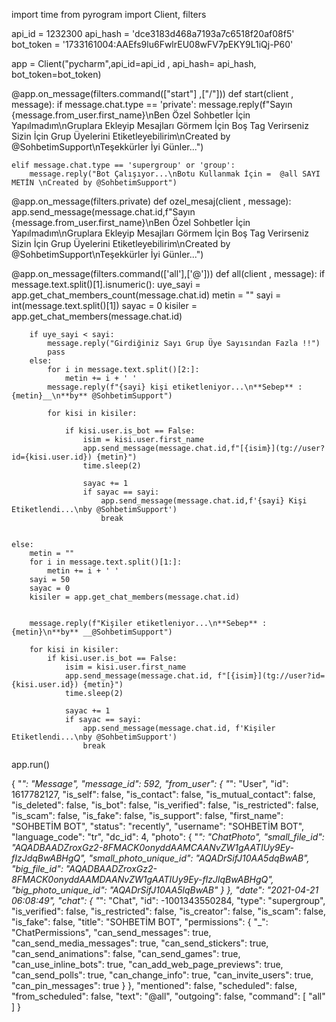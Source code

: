 
import time
from pyrogram import Client, filters


api_id = 1232300
api_hash = 'dce3183d468a7193a7c6518f20af08f5'
bot_token = '1733161004:AAEfs9lu6FwlrEU08wFV7pEKY9L1iQj-P60'


app = Client("pycharm",api_id=api_id , api_hash= api_hash, bot_token=bot_token)

@app.on_message(filters.command(["start"] ,["/"]))
def start(client , message):
    if message.chat.type  == 'private':
        message.reply(f"Sayın {message.from_user.first_name}\nBen Özel Sohbetler İçin Yapılmadım\nGruplara Ekleyip Mesajları Görmem İçin Boş Tag Verirseniz Sizin İçin Grup Üyelerini Etiketleyebilirim\nCreated by @SohbetimSupport\nTeşekkürler İyi Günler...")

    elif message.chat.type == 'supergroup' or 'group':
        message.reply("Bot Çalışıyor...\nBotu Kullanmak İçin =  @all SAYI METİN \nCreated by @SohbetimSupport")

@app.on_message(filters.private)
def ozel_mesaj(client , message):
    app.send_message(message.chat.id,f"Sayın {message.from_user.first_name}\nBen Özel Sohbetler İçin Yapılmadım\nGruplara Ekleyip Mesajları Görmem İçin Boş Tag Verirseniz Sizin İçin Grup Üyelerini Etiketleyebilirim\nCreated by @SohbetimSupport\nTeşekkürler İyi Günler...")

@app.on_message(filters.command(['all'],['@']))
def all(client , message):
    if message.text.split()[1].isnumeric():
        uye_sayi = app.get_chat_members_count(message.chat.id)
        metin = ""
        sayi = int(message.text.split()[1])
        sayac = 0
        kisiler = app.get_chat_members(message.chat.id)

        if uye_sayi < sayi:
            message.reply("Girdiğiniz Sayı Grup Üye Sayısından Fazla !!")
            pass
        else:
            for i in message.text.split()[2:]:
                metin += i + ' '
            message.reply(f"{sayi} kişi etiketleniyor...\n**Sebep** : {metin}__\n**by** @SohbetimSupport")

            for kisi in kisiler:

                if kisi.user.is_bot == False:
                    isim = kisi.user.first_name
                    app.send_message(message.chat.id,f"[{isim}](tg://user?id={kisi.user.id}) {metin}")
                    time.sleep(2)

                    sayac += 1
                    if sayac == sayi:
                        app.send_message(message.chat.id,f'{sayi} Kişi Etiketlendi...\nby @SohbetimSupport')
                        break


    else:
        metin = ""
        for i in message.text.split()[1:]:
            metin += i + ' '
        sayi = 50
        sayac = 0
        kisiler = app.get_chat_members(message.chat.id)


        message.reply(f"Kişiler etiketleniyor...\n**Sebep** : {metin}\n**by** __@SohbetimSupport")

        for kisi in kisiler:
            if kisi.user.is_bot == False:
                isim = kisi.user.first_name
                app.send_message(message.chat.id, f"[{isim}](tg://user?id={kisi.user.id}) {metin}")
                time.sleep(2)

                sayac += 1
                if sayac == sayi:
                    app.send_message(message.chat.id, f'Kişiler Etiketlendi...\nby @SohbetimSupport')
                    break


app.run()

{
    "_": "Message",
    "message_id": 592,
    "from_user": {
        "_": "User",
        "id": 1617782127,
        "is_self": false,
        "is_contact": false,
        "is_mutual_contact": false,
        "is_deleted": false,
        "is_bot": false,
        "is_verified": false,
        "is_restricted": false,
        "is_scam": false,
        "is_fake": false,
        "is_support": false,
        "first_name": "SOHBETİM BOT",
        "status": "recently",
        "username": "SOHBETİM BOT",
        "language_code": "tr",
        "dc_id": 4,
        "photo": {
            "_": "ChatPhoto",
            "small_file_id": "AQADBAADZroxGz2-8FMACK0onyddAAMCAANvZW1gAATIUy9Ey-fIzJdqBwABHgQ",
            "small_photo_unique_id": "AQADrSifJ10AA5dqBwAB",
            "big_file_id": "AQADBAADZroxGz2-8FMACK0onyddAAMDAANvZW1gAATIUy9Ey-fIzJlqBwABHgQ",
            "big_photo_unique_id": "AQADrSifJ10AA5lqBwAB"
        }
    },
    "date": "2021-04-21 06:08:49",
    "chat": {
        "_": "Chat",
        "id": -1001343550284,
        "type": "supergroup",
        "is_verified": false,
        "is_restricted": false,
        "is_creator": false,
        "is_scam": false,
        "is_fake": false,
        "title": "SOHBETİM BOT",
        "permissions": {
            "_": "ChatPermissions",
            "can_send_messages": true,
            "can_send_media_messages": true,
            "can_send_stickers": true,
            "can_send_animations": false,
            "can_send_games": true,
            "can_use_inline_bots": true,
            "can_add_web_page_previews": true,
            "can_send_polls": true,
            "can_change_info": true,
            "can_invite_users": true,
            "can_pin_messages": true
        }
    },
    "mentioned": false,
    "scheduled": false,
    "from_scheduled": false,
    "text": "@all",
    "outgoing": false,
    "command": [
        "all"
    ]
}

